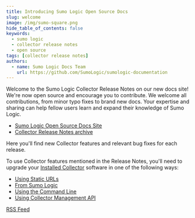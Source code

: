 ```yaml
---
title: Introducing Sumo Logic Open Source Docs
slug: welcome
image: /img/sumo-square.png
hide_table_of_contents: false
keywords:
  - sumo logic
  - collector release notes
  - open source
tags: [collector release notes]
authors:
  - name: Sumo Logic Docs Team
    url: https://github.com/SumoLogic/sumologic-documentation
---
```


Welcome to the Sumo Logic Collector Release Notes on our new docs site! We're now open source and encourage you to contribute. We welcome all contributions, from minor typo fixes to brand new docs. Your expertise and sharing can help fellow users learn and expand their knowledge of Sumo Logic.

* [Sumo Logic Open Source Docs Site](https://help.sumologic.com)
* [Collector Release Notes archive](/release-notes-collector/archive)

<!--truncate-->

Here you'll find new Collector features and relevant bug fixes for each release.

To use Collector features mentioned in the Release Notes, you'll need to upgrade your [Installed Collector](/docs/send-data/installed-collectors) software in one of the following ways:
* [Using Static URLs](/docs/send-data/installed-collectors/collector-installation-reference/download-collector-from-static-url)
* [From Sumo Logic](/docs/send-data/collection/upgrade-collectors)
* [Using the Command Line](/docs/send-data/collection/upgrade-collectors)
* [Using Collector Management API](/docs/api/collector-management/upgrade-downgrade-collectors)

<span className="getstarted"><a href="https://help.sumologic.com/release-notes-collector/rss.xml">RSS Feed</a></span>
